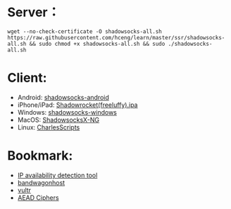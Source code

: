 # Server：
```
wget --no-check-certificate -O shadowsocks-all.sh https://raw.githubusercontent.com/hceng/learn/master/ssr/shadowsocks-all.sh && sudo chmod +x shadowsocks-all.sh && sudo ./shadowsocks-all.sh
```

# Client:
- Android: [shadowsocks-android](https://github.com/shadowsocks/shadowsocks-android/releases)
- iPhone/iPad: [Shadowrocket(freeluffy).ipa](https://github.com/hceng/learn/blob/master/ssr/Shadowrocket(freeluffy).ipa)
- Windows: [shadowsocks-windows](https://github.com/shadowsocks/shadowsocks-windows/releases)
- MacOS: [ShadowsocksX-NG](https://github.com/shadowsocks/ShadowsocksX-NG/releases)
- Linux: [CharlesScripts](https://github.com/the0demiurge/CharlesScripts/blob/master/charles/bin/ssr)

# Bookmark:
- [IP availability detection tool](https://www.toolsdaquan.com/ipcheck/)
- [bandwagonhost](https://bandwagonhost.com/index.php)
- [vultr](https://vultr.com/)
- [AEAD Ciphers](https://shadowsocks.org/en/spec/AEAD-Ciphers.html)